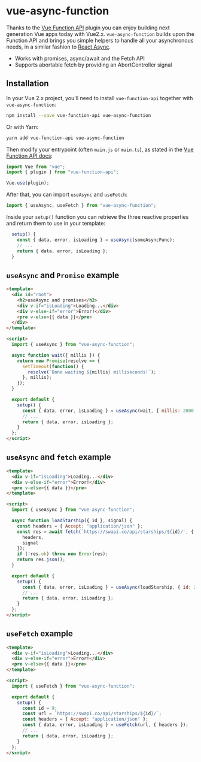 # vue-async-function

Thanks to the [Vue Function API](https://github.com/vuejs/vue-function-api) plugin you can enjoy building next generation Vue apps today with Vue2.x. `vue-async-function` builds upon the Function API and brings you simple helpers to handle all your asynchronous needs, in a similar fashion to [React Async](https://github.com/ghengeveld/react-async).

- Works with promises, async/await and the Fetch API
- Supports abortable fetch by providing an AbortController signal

## Installation

In your Vue 2.x project, you'll need to install `vue-function-api` together with `vue-async-function`:

```bash
npm install --save vue-function-api vue-async-function
```

Or with Yarn:

```bash
yarn add vue-function-api vue-async-function
```

Then modify your entrypoint (often `main.js` or `main.ts`), as stated in the [Vue Function API docs](https://github.com/vuejs/vue-function-api/blob/master/README.md#usage):

```javascript
import Vue from "vue";
import { plugin } from "vue-function-api";

Vue.use(plugin);
```

After that, you can import `useAsync` and `useFetch`:

```javascript
import { useAsync, useFetch } from "vue-async-function";
```

Inside your `setup()` function you can retrieve the three reactive properties and return them to use in your template:

```javascript
  setup() {
    const { data, error, isLoading } = useAsync(someAsyncFunc);
    // ...
    return { data, error, isLoading };
  }
```

## `useAsync` and `Promise` example

```html
<template>
  <div id="root">
    <h2>useAsync and promises</h2>
    <div v-if="isLoading">Loading...</div>
    <div v-else-if="error">Error!</div>
    <pre v-else>{{ data }}</pre>
  </div>
</template>

<script>
  import { useAsync } from "vue-async-function";

  async function wait({ millis }) {
    return new Promise(resolve => {
      setTimeout(function() {
        resolve(`Done waiting ${millis} milliseconds!`);
      }, millis);
    });
  }

  export default {
    setup() {
      const { data, error, isLoading } = useAsync(wait, { millis: 2000 });
      // ...
      return { data, error, isLoading };
    }
  };
</script>
```

## `useAsync` and `fetch` example

```html
<template>
  <div v-if="isLoading">Loading...</div>
  <div v-else-if="error">Error!</div>
  <pre v-else>{{ data }}</pre>
</template>

<script>
  import { useAsync } from "vue-async-function";

  async function loadStarship({ id }, signal) {
    const headers = { Accept: "application/json" };
    const res = await fetch(`https://swapi.co/api/starships/${id}/`, {
      headers,
      signal
    });
    if (!res.ok) throw new Error(res);
    return res.json();
  }

  export default {
    setup() {
      const { data, error, isLoading } = useAsync(loadStarship, { id: 2 });
      // ...
      return { data, error, isLoading };
    }
  };
</script>
```

## `useFetch` example

```html
<template>
  <div v-if="isLoading">Loading...</div>
  <div v-else-if="error">Error!</div>
  <pre v-else>{{ data }}</pre>
</template>

<script>
  import { useFetch } from "vue-async-function";

  export default {
    setup() {
      const id = 9;
      const url = `https://swapi.co/api/starships/${id}/`;
      const headers = { Accept: "application/json" };
      const { data, error, isLoading } = useFetch(url, { headers });
      // ...
      return { data, error, isLoading };
    }
  };
</script>
```
